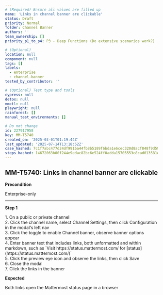 ```yaml
---
# (Required) Ensure all values are filled up
name: 'Links in channel banner are clickable'
status: Draft
priority: Normal
folder: Channel Banner
authors: ''
team_ownership: []
priority_p1_to_p4: P3 - Deep Functions (Do extensive scenarios work?)

# (Optional)
location: null
component: null
tags: []
labels:
  - enterprise
  - channel-banner
tested_by_contributor: ''

# (Optional) Test type and tools
cypress: null
detox: null
mmctl: null
playwright: null
rainforest: []
manual_test_environments: []

# Do not change
id: 227917958
key: MM-T5740
created_on: '2025-03-01T01:19:44Z'
last_updated: '2025-07-14T13:18:52Z'
case_hashed: 7c1f7abc477d24df9916a44fb8b5189f6bda1e6cec320d8acf848f9d595a34d171254c5351729f6c01c3a4a2a981eedb
steps_hashed: 14672063b00f244e9edac82bc6e524ff0adda15705553c8cad013581eb947f22d2831b56f192652c95cded4ef7d7e91e
---
```


<!-- (Auto-generated) Based on frontmatter's "key" and "name" -->

## MM-T5740: Links in channel banner are clickable

**Precondition**

Enterprise-only

---

**Step 1**

1\. On a public or private channel\
2\. Click the channel name, select Channel Settings, then click Configuration in the modal's left nav\
3\. Click the toggle to enable Channel banner, observe banner options appear\
4\. Enter banner text that includes links, both unformatted and within markdown, such as \`Visit https\://status.mattermost.com/ for \[status]\(https\://status.mattermost.com/)\`\
5\. Click the preview eye icon and observe the links, then click Save\
6\. Close the modal\
7\. Click the links in the ​banner

**Expected**

Both links open the Mattermost status page in a browser

